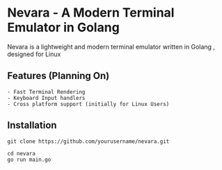 # Nevara - A Modern Terminal Emulator in Golang

Nevara is a lightweight and modern terminal emulator written in Golang , designed for Linux

## Features (Planning On)
    - Fast Terminal Rendering
    - Keyboard Input handlers
    - Cross platform support (initially for Linux Users)

## Installation

```
git clone https://github.com/yourusername/nevara.git

cd nevara
go run main.go
```